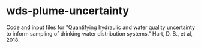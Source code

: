 # wds-plume-uncertainty
Code and input files for "Quantifying hydraulic and water quality uncertainty to inform sampling of drinking water distribution systems." Hart, D. B., et al, 2018.

